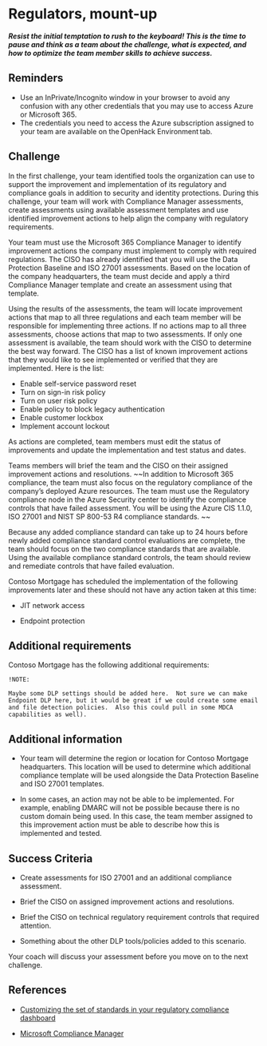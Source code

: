 # Regulators, mount-up  
***Resist the initial temptation to rush to the keyboard! This is the time to pause and think as a team about the challenge, what is expected, and how to optimize the team member skills to achieve success.***

## Reminders
- Use an InPrivate/Incognito window in your browser to avoid any confusion with any other credentials that you may use to access Azure or Microsoft 365.
- The credentials you need to access the Azure subscription assigned to your team are available on the OpenHack Environment tab.

## Challenge

In the first challenge, your team identified tools the organization can use to support the improvement and implementation of its regulatory and compliance goals in addition to security and identity protections. During this challenge, your team will work with Compliance Manager assessments, create assessments using available assessment templates and use identified improvement actions to help align the company with regulatory requirements.

Your team must use the Microsoft 365 Compliance Manager to identify improvement actions the company must implement to comply with required regulations. The CISO has already identified that you will use the Data Protection Baseline and ISO 27001 assessments. Based on the location of the company headquarters, the team must decide and apply a third Compliance Manager template and create an assessment using that template.

Using the results of the assessments, the team will locate improvement actions that map to all three regulations and each team member will be responsible for implementing three actions. If no actions map to all three assessments, choose actions that map to two assessments. If only one assessment is available, the team should work with the CISO to determine the best way forward. The CISO has a list of known improvement actions that they would like to see implemented or verified that they are implemented. Here is the list:

- Enable self-service password reset
- Turn on sign-in risk policy
- Turn on user risk policy
- Enable policy to block legacy authentication
- Enable customer lockbox
- Implement account lockout

As actions are completed, team members must edit the status of improvements and update the implementation and test status and dates.

Teams members will brief the team and the CISO on their assigned improvement actions and resolutions.
~~In addition to Microsoft 365 compliance, the team must also focus on the regulatory compliance of the company’s deployed Azure resources. The team must use the Regulatory compliance node in the Azure Security center to identify the compliance controls that have failed assessment. You will be using the Azure CIS 1.1.0, ISO 27001 and NIST SP 800-53 R4 compliance standards.  ~~

Because any added compliance standard can take up to 24 hours before newly added compliance standard control evaluations are complete, the team should focus on the two compliance standards that are available.
Using the available compliance standard controls, the team should review and remediate controls that have failed evaluation.

Contoso Mortgage has scheduled the implementation of the following improvements later and these should not have any action taken at this time:

- JIT network access

- Endpoint protection

## Additional requirements

Contoso Mortgage has the following additional requirements:

```
!NOTE: 

Maybe some DLP settings should be added here.  Not sure we can make Endpoint DLP here, but it would be great if we could create some email and file detection policies.  Also this could pull in some MDCA capabilities as well).
```

## Additional information

- Your team will determine the region or location for Contoso Mortgage headquarters. This location will be used to determine which additional compliance template will be used alongside the Data Protection Baseline and ISO 27001 templates.

- In some cases, an action may not be able to be implemented. For example, enabling DMARC will not be possible because there is no custom domain being used. In this case, the team member assigned to this improvement action must be able to describe how this is implemented and tested.


## Success Criteria  

- Create assessments for ISO 27001 and an additional compliance assessment.

- Brief the CISO on assigned improvement actions and resolutions.

- Brief the CISO on technical regulatory requirement controls that required attention.

- Something about the other DLP tools/policies added to this scenario.

Your coach will discuss your assessment before you move on to the next challenge.

## References

- <a href="https://docs.microsoft.com/azure/security-center/update-regulatory-compliance-packages#overview-of-compliance-packages" target="_blank">Customizing the set of standards in your regulatory compliance dashboard</a>  

- <a href="https://docs.microsoft.com/microsoft-365/compliance/compliance-manager?view=o365-worldwide" target="_blank">Microsoft Compliance Manager</a>
